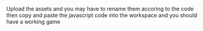 Upload the assets and you may have to rename them accoring to the code
then copy and paste the javascript code into the workspace and you should have a working game
